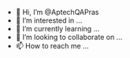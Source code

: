 - 👋 Hi, I’m @AptechQAPras
- 👀 I’m interested in ...
- 🌱 I’m currently learning ...
- 💞️ I’m looking to collaborate on ...
- 📫 How to reach me ...

<!---
AptechQAPras/AptechQAPras is a ✨ special ✨ repository because its `README.md` (this file) appears on your GitHub profile.
You can click the Preview link to take a look at your changes.
--->
